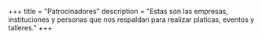 +++
title = "Patrocinadores"
description = "Estas son las empresas, instituciones y personas que nos respaldan para realizar platicas, eventos y talleres."
+++

